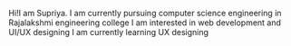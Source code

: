 Hi!I am Supriya.
I am currently pursuing computer science engineering in Rajalakshmi engineering college
I am interested in web development and UI/UX designing
I am currently learning UX designing


